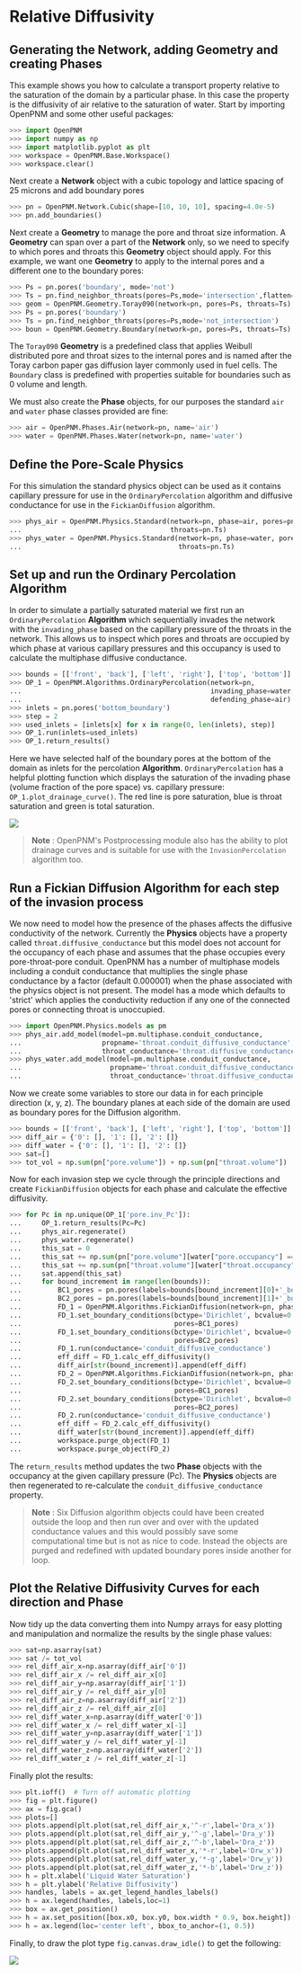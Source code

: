 # Relative Diffusivity

## Generating the Network, adding Geometry and creating Phases

This example shows you how to calculate a transport property relative to the saturation of the domain by a particular phase. In this case the property is the diffusivity of air relative to the saturation of water. Start by importing OpenPNM and some other useful packages:

``` python
>>> import OpenPNM
>>> import numpy as np
>>> import matplotlib.pyplot as plt
>>> workspace = OpenPNM.Base.Workspace()
>>> workspace.clear()

```
Next create a **Network** object with a cubic topology and lattice spacing of 25 microns and add boundary pores

``` python
>>> pn = OpenPNM.Network.Cubic(shape=[10, 10, 10], spacing=4.0e-5)
>>> pn.add_boundaries()

```

Next create a **Geometry** to manage the pore and throat size information.  A **Geometry** can span over a part of the **Network** only, so we need to specify to which pores and throats this **Geometry** object should apply. For this example, we want one **Geometry** to apply to the internal pores and a different one to the boundary pores:

``` python
>>> Ps = pn.pores('boundary', mode='not')
>>> Ts = pn.find_neighbor_throats(pores=Ps,mode='intersection',flatten=True)
>>> geom = OpenPNM.Geometry.Toray090(network=pn, pores=Ps, throats=Ts)
>>> Ps = pn.pores('boundary')
>>> Ts = pn.find_neighbor_throats(pores=Ps,mode='not_intersection')
>>> boun = OpenPNM.Geometry.Boundary(network=pn, pores=Ps, throats=Ts)

```

The ``Toray090`` **Geometry** is a predefined class that applies Weibull distributed pore and throat sizes to the internal pores and is named after the Toray carbon paper gas diffusion layer commonly used in fuel cells.  The ``Boundary`` class is predefined with properties suitable for boundaries such as 0 volume and length.

We must also create the **Phase** objects, for our purposes the standard ``air`` and ``water`` phase classes provided are fine:

``` python
>>> air = OpenPNM.Phases.Air(network=pn, name='air')
>>> water = OpenPNM.Phases.Water(network=pn, name='water')

```

## Define the Pore-Scale Physics

For this simulation the standard physics object can be used as it contains capillary pressure for use in the ``OrdinaryPercolation`` algorithm and diffusive conductance for use in the ``FickianDiffusion`` algorithm.

``` python
>>> phys_air = OpenPNM.Physics.Standard(network=pn, phase=air, pores=pn.Ps,
...                                     throats=pn.Ts)
>>> phys_water = OpenPNM.Physics.Standard(network=pn, phase=water, pores=pn.Ps,
...                                       throats=pn.Ts)

```

## Set up and run the Ordinary Percolation Algorithm
In order to simulate a partially saturated material we first run an ``OrdinaryPercolation`` **Algorithm** which sequentially invades the network with the ``invading_phase`` based on the capillary pressure of the throats in the network. This allows us to inspect which pores and throats are occupied by which phase at various capillary pressures and this occupancy is used to calculate the multiphase diffusive conductance.

``` python
>>> bounds = [['front', 'back'], ['left', 'right'], ['top', 'bottom']]
>>> OP_1 = OpenPNM.Algorithms.OrdinaryPercolation(network=pn,
...                                               invading_phase=water,
...                                               defending_phase=air)
>>> inlets = pn.pores('bottom_boundary')
>>> step = 2
>>> used_inlets = [inlets[x] for x in range(0, len(inlets), step)]
>>> OP_1.run(inlets=used_inlets)
>>> OP_1.return_results()

```

Here we have selected half of the boundary pores at the bottom of the domain as inlets for the percolation **Algorithm**. ``OrdinaryPercolation`` has a helpful plotting function which displays the saturation of the invading phase (volume fraction of the pore space) vs. capillary pressure: ```OP_1.plot_drainage_curve()```. The red line is pore saturation, blue is throat saturation and green is total saturation.

![](http://imgur.com/o6zfY8p.png)

> **Note** :  OpenPNM's Postprocessing module also has the ability to plot drainage curves and is suitable for use with the ``InvasionPercolation`` algorithm too.

## Run a Fickian Diffusion Algorithm for each step of the invasion process

We now need to model how the presence of the phases affects the diffusive conductivity of the network. Currently the **Physics** objects have a property called ``throat.diffusive_conductance`` but this model does not account for the occupancy of each phase and assumes that the phase occupies every pore-throat-pore conduit. OpenPNM has a number of multiphase models including a conduit conductance that multiplies the single phase conductance by a factor (default 0.000001) when the phase associated with the physics object is not present. The model has a mode which defaults to 'strict' which applies the conductivity reduction if any one of the connected pores or connecting throat is unoccupied.

``` python
>>> import OpenPNM.Physics.models as pm
>>> phys_air.add_model(model=pm.multiphase.conduit_conductance,
...                    propname='throat.conduit_diffusive_conductance',
...                    throat_conductance='throat.diffusive_conductance')
>>> phys_water.add_model(model=pm.multiphase.conduit_conductance,
...                      propname='throat.conduit_diffusive_conductance',
...                      throat_conductance='throat.diffusive_conductance')

```    

Now we create some variables to store our data in for each principle direction (x, y, z). The boundary planes at each side of the domain are used as boundary pores for the Diffusion algorithm.

``` python
>>> bounds = [['front', 'back'], ['left', 'right'], ['top', 'bottom']]
>>> diff_air = {'0': [], '1': [], '2': []}
>>> diff_water = {'0': [], '1': [], '2': []}
>>> sat=[]
>>> tot_vol = np.sum(pn["pore.volume"]) + np.sum(pn["throat.volume"])

```

Now for each invasion step we cycle through the principle directions and create ``FickianDiffusion`` objects for each phase and calculate the effective diffusivity.


``` python
>>> for Pc in np.unique(OP_1['pore.inv_Pc']):
...     OP_1.return_results(Pc=Pc)
...     phys_air.regenerate()
...     phys_water.regenerate()
...     this_sat = 0
...     this_sat += np.sum(pn["pore.volume"][water["pore.occupancy"] == 1])
...     this_sat += np.sum(pn["throat.volume"][water["throat.occupancy"] == 1])
...     sat.append(this_sat)
...     for bound_increment in range(len(bounds)):
...         BC1_pores = pn.pores(labels=bounds[bound_increment][0]+'_boundary')
...         BC2_pores = pn.pores(labels=bounds[bound_increment][1]+'_boundary')
...         FD_1 = OpenPNM.Algorithms.FickianDiffusion(network=pn, phase=air)
...         FD_1.set_boundary_conditions(bctype='Dirichlet', bcvalue=0.6,
...                                      pores=BC1_pores)
...         FD_1.set_boundary_conditions(bctype='Dirichlet', bcvalue=0.2,
...                                      pores=BC2_pores)
...         FD_1.run(conductance='conduit_diffusive_conductance')
...         eff_diff = FD_1.calc_eff_diffusivity()
...         diff_air[str(bound_increment)].append(eff_diff)
...         FD_2 = OpenPNM.Algorithms.FickianDiffusion(network=pn, phase=water)
...         FD_2.set_boundary_conditions(bctype='Dirichlet', bcvalue=0.6,
...                                      pores=BC1_pores)
...         FD_2.set_boundary_conditions(bctype='Dirichlet', bcvalue=0.2,
...                                      pores=BC2_pores)
...         FD_2.run(conductance='conduit_diffusive_conductance')
...         eff_diff = FD_2.calc_eff_diffusivity()
...         diff_water[str(bound_increment)].append(eff_diff)
...         workspace.purge_object(FD_1)
...         workspace.purge_object(FD_2)

```

The ```return_results``` method updates the two **Phase** objects with the occupancy at the given capillary pressure (Pc). The **Physics** objects are then regenerated to re-calculate the ```conduit_diffusive_conductance``` property.

> **Note** :  Six Diffusion algorithm objects could have been created outside the loop and then run over and over with the updated conductance values and this would possibly save some computational time but is not as nice to code. Instead the objects are purged and redefined with updated boundary pores inside another for loop.

## Plot the Relative Diffusivity Curves for each direction and Phase

Now tidy up the data converting them into Numpy arrays for easy plotting and manipulation and normalize the results by the single phase values:

``` python
>>> sat=np.asarray(sat)
>>> sat /= tot_vol
>>> rel_diff_air_x=np.asarray(diff_air['0'])
>>> rel_diff_air_x /= rel_diff_air_x[0]
>>> rel_diff_air_y=np.asarray(diff_air['1'])
>>> rel_diff_air_y /= rel_diff_air_y[0]
>>> rel_diff_air_z=np.asarray(diff_air['2'])
>>> rel_diff_air_z /= rel_diff_air_z[0]
>>> rel_diff_water_x=np.asarray(diff_water['0'])
>>> rel_diff_water_x /= rel_diff_water_x[-1]
>>> rel_diff_water_y=np.asarray(diff_water['1'])
>>> rel_diff_water_y /= rel_diff_water_y[-1]
>>> rel_diff_water_z=np.asarray(diff_water['2'])
>>> rel_diff_water_z /= rel_diff_water_z[-1]

```

Finally plot the results:

``` python
>>> plt.ioff()  # Turn off automatic plotting
>>> fig = plt.figure()
>>> ax = fig.gca()
>>> plots=[]
>>> plots.append(plt.plot(sat,rel_diff_air_x,'^-r',label='Dra_x'))
>>> plots.append(plt.plot(sat,rel_diff_air_y,'^-g',label='Dra_y'))
>>> plots.append(plt.plot(sat,rel_diff_air_z,'^-b',label='Dra_z'))
>>> plots.append(plt.plot(sat,rel_diff_water_x,'*-r',label='Drw_x'))
>>> plots.append(plt.plot(sat,rel_diff_water_y,'*-g',label='Drw_y'))
>>> plots.append(plt.plot(sat,rel_diff_water_z,'*-b',label='Drw_z'))
>>> h = plt.xlabel('Liquid Water Saturation')
>>> h = plt.ylabel('Relative Diffusivity')
>>> handles, labels = ax.get_legend_handles_labels()
>>> h = ax.legend(handles, labels,loc=1)
>>> box = ax.get_position()
>>> h = ax.set_position([box.x0, box.y0, box.width * 0.9, box.height])
>>> h = ax.legend(loc='center left', bbox_to_anchor=(1, 0.5))

```

Finally, to draw the plot type ``fig.canvas.draw_idle()`` to get the following:

![](http://imgur.com/hEGXVyp.png)
